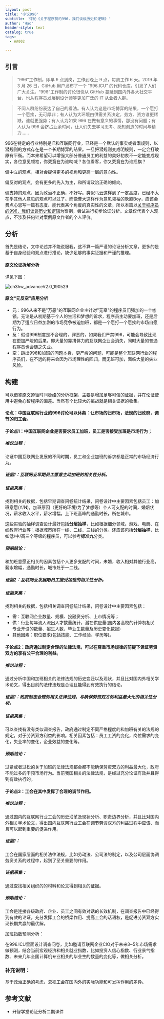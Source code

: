 ```yaml
---
layout: post
title: "小议996"
subtitle: '评论《关于程序员的996，我们谈谈历史和逻辑》'
author: "Hao"
header-style: text
catalog: true
tags:
  - AA002

---
```




## 引言



> “996”工作制，即早 9 点到岗，工作到晚上 9 点，每周工作 6 天。2019 年 3 月 26 日，GitHub 用户发布了一个 “996.ICU” 的代码仓库，引发了人们广大关注。“996”工作制的讨论很快从 GitHub 蔓延到国内外各大社交平台，也从程序员发展到设计师等更加广泛的 IT 从业者人群。

> 不同人群纷纷表达了自己的看法。有人认为这是市场博弈的结果，一个愿打一个愿挨，无可厚非；有人认为大环境由供需关系决定，劳方、资方谁更稀缺，谁就更强势；有人认为如果 996 在做有意义的事情，那没有问题；有人认为 996 会挤占业余时间，让人们失去学习思考、感知创造的时间与精力……



996在特定的行业特别是IT和互联网行业，已经是一个默认的事实或者潜规则，以潜规则的方式存在是一个长期博弈的结果。一旦把潜规则变成明规则，一定会打破原有平衡。而本来希望可以增强大部分普通员工的利益的美好初衷不一定能变成现实，各位意见领袖，你究竟在为谁呐喊？各位看客，你又究竟在为谁摇旗？

偏中立的观点，相对会提供更多的视角和更高一层的意向性。

偏反对的观点，会有更多的先入为主，和所谓政治正确的倾向。

偏支持的观点，因为政治不正确，不好写。类似马云这样到了一定高度，已经不太在乎其他人意见的观点可以过了。而像曹大这样作为意见领袖的耿直Boy，应该会费点心思写一篇有态度、能代表某个角度的真实性的文章，所以本篇以[关于程序员的996，我们谈谈历史和逻辑](https://www.huxiu.com/article/291939.html)为案例，尝试进行初步论证分析。文章仅代表个人观点，不涉及任何针对案例原文作者的个人评价。



## 分析

首先是结论，文中论述并不能说服我，这不算一篇严谨的论证分析文章，更多的是基于自身经验和观点进行推论，缺少足够的事实证据和严谨的推理。

#### 原文论证拆解分析

详见下图：

![ch3hw_advanceV2.0_190529](https://raw.githubusercontent.com/kiaorahao/kiaorahao.github.io/master/_posts/assets/ch3hw_advanceV2.0_190529.png)

 

#### 原文“元反空”应用分析

- 元：996从来不是"万恶"的互联网企业主针对"无辜"的程序员们强加的一个枷锁。无论是从初期基于个人的生活和梦想的诉求，程序员主动要加班，还是后期为了适应日益加剧的市场竞争被迫加班，都是一个愿打一个愿挨的市场自愿行为。
- 反：假设996制度是不合理的，罪恶的，如果我们严禁996，可能会导致比现在更加严峻的后果。即大量的靠拼体力的互联网企业会消失，同时大量的普通程序员也会随之失业。
- 空：跳出996和加班的问题本身，更严峻的问题，可能是整个互联网行业的程序员们，在不远的将来会因为市场理性的回归，而无班可加，面临大量的失业风险。





## 构建



可以借鉴原文遵循时间脉络的分析框架，主要是增加足够可信的证据，并在论证使用中避免心智程序的偏差。当然有个比较大的挑战就是相关证据的收集。



#### 论点：中国互联网行业的996讨论可以休矣：让市场的归市场，法规的归政府，调节的归工会。



#### 子论点1：中国互联网企业是否要求员工加班，员工是否接受加班是市场行为；

##### 推论过程：

论证中国互联网业发展的不同时期，员工和企业加班的诉求都是正常的市场经济行为。

##### 证据1：互联网业早期员工愿意主动加班的**相关性分析**。

##### 证据采集：

找到相关的数据，包括早期调查问卷统计结果，问卷设计中主要因素包括员工：加班意愿(Y/N)，加班原因（更好的环境/为了梦想等）个人可支配的时间，婚姻状况，薪水收入水平，薪水增幅，上下班高峰的通勤时长，所在城市。

这些实验的抽样调查设计最好包括**分层抽样**，比如根据细分领域，游戏、电商、在线教育行业等；根据城市所在一线、二线、三线的分类。还应该包括**分层抽样**，比如低/中/高三个等级的程序员，可以参考**标准九**分类。

##### 预期结论：

和加班意愿正相关的因素包括个人更多支配的时间，未婚，收入相对其他行业高，薪水增幅，通勤时长，城市处于一二线。



##### 证据2：互联网业发展期员工接受加班的**相关性分析**。

##### 证据采集：

找到相关的数据，包括相关调查问卷统计结果，问卷设计中主要因素包括：

- 需：互联网企业数量、规模、投融资分析、上市情况等；
- 供：行业每年流入流出人才数量统计，潜在供应量(国内各高校的计算机相关专业开设的数量、招生人数、毕业生数量及历史变化数据)
- 其他因素：职位要求(包括技能、工作经验、学历等)。



#### 子论点2：政府通过制定合理的法律法规，可以在尊重市场规律的前提下保证劳资双方的享有公平合理的利益。

##### 推论过程：

通过分析中国和加班相关的法律法规的历史变迁以及现状，并且比对国内外相关学术论文，得出目前的法律法规是合理且能得到有效执行的结论。

##### 证据1：政府制定合理的相关法律法规，与确保劳资双方的利益最大化的**相关性分析**。

##### 证据采集：

可以查找有没有类似调查报告，政府通过制定不同严格程度的和加班有关的法规的规定，对于劳资双方利益的影响。相关因素包括：员工工资的变化，岗位需求的变化，失业率的变化，企业效益的变化等。

##### 预期结论：

过紧或者过松的关于加班的法律法规都会都不能确保劳资双方的利益最大化，政府不能过多的干预市场行为。当前我国相关的法律法规，是经过充分论证有效并且得到有效执行的。



#### 子论点3：工会在其中发挥了合理的调节作用。

##### 推论过程：

通过国内的互联网行业工会的历史沿革及现状分析、职责边界分析，并且比对国内外相关学术论文，得出国内互联网行业工会在调节劳资双方的利益过程中应该、而且可以起到重要的促进作用。

##### 证据1：

工会在国家层面的相关法律法规，比如劳动法、公司法的制定，以及公司层面协调劳资关系的过程中，起到了至关重要的作用。

##### 证据采集：

通过查找相关组织的的材料和论文得到相关的证据。

##### 预期结论：

工会是连接各级政府、企业、员工之间有效对话的长效机制，在调查报告中已经得到有效的论证。充分发挥工会的桥梁作用、提高工会的话语权，是促进劳资双方实现长期共赢的最优解。



加班指数预测分析：

在996.ICU里面设计调查问卷，比如邀请互联网企业CIO对于未来3~5年市场需求做预测，结合当前宏观经济和相关就业指数，比如投资人信心指数、行业景气指数、未来几年全国计算机专业相关的毕业生的数量的变化等，做相关分析。



### 补充说明：

基于政治正确的考虑，忽视工会在国内外的实际功能和可发挥作用的差异。





## 参考文献

- 开智学堂论证分析二期课件